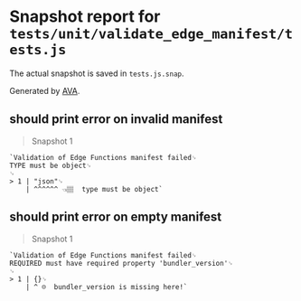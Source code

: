 # Snapshot report for `tests/unit/validate_edge_manifest/tests.js`

The actual snapshot is saved in `tests.js.snap`.

Generated by [AVA](https://avajs.dev).

## should print error on invalid manifest

> Snapshot 1

    `Validation of Edge Functions manifest failed␊
    TYPE must be object␊
    ␊
    > 1 | "json"␊
        | ^^^^^^ 👈🏽  type must be object`

## should print error on empty manifest

> Snapshot 1

    `Validation of Edge Functions manifest failed␊
    REQUIRED must have required property 'bundler_version'␊
    ␊
    > 1 | {}␊
        | ^ ☹️  bundler_version is missing here!`
